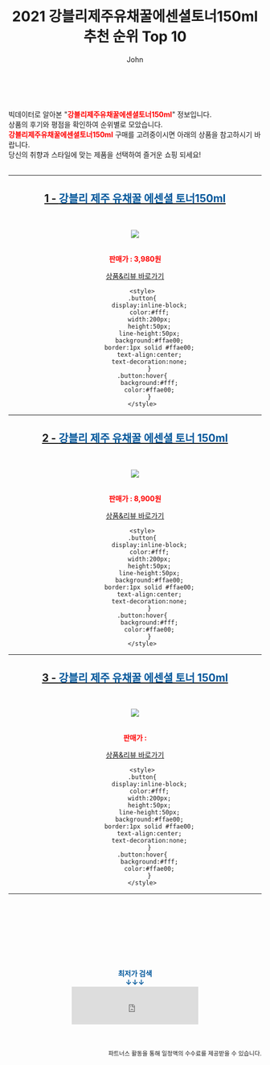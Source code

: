 ﻿---
layout: post
title:  "2021 강블리제주유채꿀에센셜토너150ml 추천 순위 Top 10"
author: John
categories: [ 화장품/미용 ]
tags: [  ]
image: https://shopping-phinf.pstatic.net/main_2716890/27168909427.jpg 
description: "2021 강블리제주유채꿀에센셜토너150ml 관련 상품으로 가장 고객 선호도가 높은 제품 중 하나입니다."
toc: true
toc_sticky: true
---

<br>
<br>
빅데이터로 알아본 "<b><font color='#ff0000'>강블리제주유채꿀에센셜토너150ml</font></b>" 정보입니다.
<br>
상품의 후기와 평점을 확인하여 순위별로 모았습니다.
<br>
<b><font color='#ff0000'>강블리제주유채꿀에센셜토너150ml</font></b>  구매를 고려중이시면 아래의 상품을 참고하시기 바랍니다.
<br>
당신의 취향과 스타일에 맞는 제품을 선택하여 즐거운 쇼핑 되세요!
<br><br>
<hr>
<p>
    
<center><h2><a href="https://oneany.shop/7z8ZPp" target="_blank"><b>1 - <font color='#01579B'>강블리 제주 유채꿀 에센셜 토너150ml</font></b></a></h2><br>

<a href="https://oneany.shop/7z8ZPp" target="_blank"><img src="https://shopping-phinf.pstatic.net/main_2716890/27168909427.jpg"></a><br><br>

<b><font color='#ff0000'>판매가 : 3,980원</font></b><br>

<a href="https://oneany.shop/7z8ZPp" target="_blank" class="button">상품&리뷰 바로가기</a><p>

        <style>
        .button{
            display:inline-block;
            color:#fff;
            width:200px;
            height:50px;
            line-height:50px;
            background:#ffae00;
            border:1px solid #ffae00;
            text-align:center;
            text-decoration:none;
            }
        .button:hover{
            background:#fff;
            color:#ffae00;
            }
        </style>

<hr>

<center><h2><a href="https://oneany.shop/WfTIp5" target="_blank"><b>2 - <font color='#01579B'>강블리 제주 유채꿀 에센셜 토너 150ml</font></b></a></h2><br>

<a href="https://oneany.shop/WfTIp5" target="_blank"><img src="http://gdimg.gmarket.co.kr/1550103099/still/280"></a><br><br>

<b><font color='#ff0000'>판매가 : 8,900원</font></b><br>

<a href="https://oneany.shop/WfTIp5" target="_blank" class="button">상품&리뷰 바로가기</a><p>

        <style>
        .button{
            display:inline-block;
            color:#fff;
            width:200px;
            height:50px;
            line-height:50px;
            background:#ffae00;
            border:1px solid #ffae00;
            text-align:center;
            text-decoration:none;
            }
        .button:hover{
            background:#fff;
            color:#ffae00;
            }
        </style>

<hr>

<center><h2><a href="https://oneany.shop/HDSsNB" target="_blank"><b>3 - <font color='#01579B'>강블리 제주 유채꿀 에센셜 토너 150ml</font></b></a></h2><br>

<a href="https://oneany.shop/HDSsNB" target="_blank"><img src="https://view01.wemep.co.kr/wmp-product/6/534/141105346/pm_5g8gapodqj5p.jpg"></a><br><br>

<b><font color='#ff0000'>판매가 : </font></b><br>

<a href="https://oneany.shop/HDSsNB" target="_blank" class="button">상품&리뷰 바로가기</a><p>

        <style>
        .button{
            display:inline-block;
            color:#fff;
            width:200px;
            height:50px;
            line-height:50px;
            background:#ffae00;
            border:1px solid #ffae00;
            text-align:center;
            text-decoration:none;
            }
        .button:hover{
            background:#fff;
            color:#ffae00;
            }
        </style>

<hr>

<br><br><br><br><br><br><br>
<center><b><font color='#01579B' size='medium'>최저가 검색<br>
↓↓↓</font></b></center>
<center><iframe src="https://coupa.ng/b1Tbjx" width="50%" height="75" frameborder="0" scrolling="no" referrerpolicy="unsafe-url"></iframe></center>
<br><br>
<p>
<small>
    <div align="right">파트너스 활동을 통해 일정액의 수수료를 제공받을 수 있습니다.</div>
</small>
</p>
